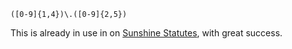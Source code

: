 ```
([0-9]{1,4})\.([0-9]{2,5})
```

This is already in use in on [Sunshine Statutes](http://www.sunshinestatutes.com/), with great success.
